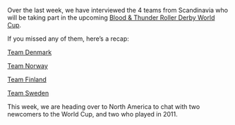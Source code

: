 <html><body><p>Over the last week, we have interviewed the 4 teams from Scandinavia who will be taking part in the upcoming <a href="http://rollerderbyworldcup.com">Blood &amp; Thunder Roller Derby World Cup</a>.

If you missed any of them, here’s a recap:

<a title="World Cup Interview: Team Denmark" href="http://www.scottishrollerderbyblog.com/posts/2014/10/22/world-cup-interview-team-denmark/">Team Denmark</a>

<a title="World Cup Interview: Team Norway" href="http://www.scottishrollerderbyblog.com/posts/2014/10/21/world-cup-interview-team-norway/">Team Norway</a>

<a title="World Cup Interview: Team Finland" href="http://www.scottishrollerderbyblog.com/posts/2014/10/23/world-cup-interview-team-finland/">Team Finland</a>

<a title="World Cup Interview: Team Sweden" href="http://www.scottishrollerderbyblog.com/posts/2014/10/24/world-cup-interview-team-sweden/">Team Sweden</a>

This week, we are heading over to North America to chat with two newcomers to the World Cup, and two who played in 2011.</p></body></html>
